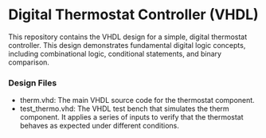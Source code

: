 # Digital Thermostat Controller (VHDL)
This repository contains the VHDL design for a simple, digital thermostat controller. This design demonstrates fundamental digital logic concepts, including combinational logic, conditional statements, and binary comparison.

### Design Files
* therm.vhd: The main VHDL source code for the thermostat component.
* test_thermo.vhd: The VHDL test bench that simulates the therm component. It applies a series of inputs to verify that the thermostat behaves as expected under different conditions.
